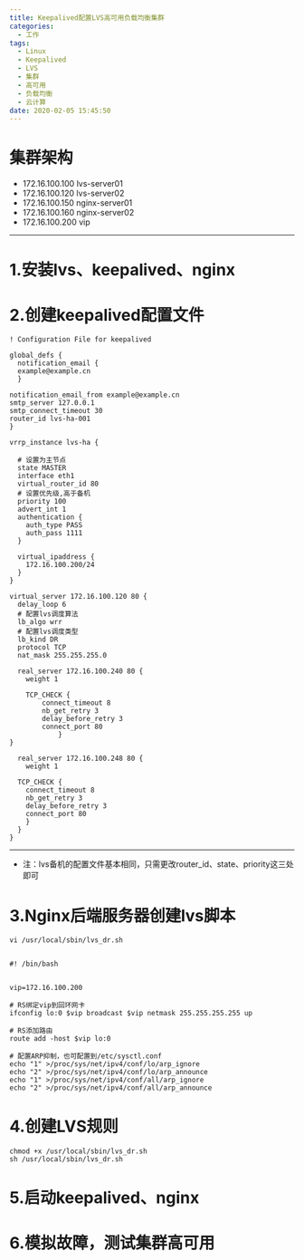 ```yaml
---
title: Keepalived配置LVS高可用负载均衡集群
categories:
  - 工作
tags:
  - Linux
  - Keepalived
  - LVS
  - 集群
  - 高可用
  - 负载均衡
  - 云计算
date: 2020-02-05 15:45:50
---
```


# 集群架构

- 172.16.100.100 lvs-server01
- 172.16.100.120 lvs-server02
- 172.16.100.150 nginx-server01
- 172.16.100.160 nginx-server02
- 172.16.100.200 vip

---------

# 1.安装lvs、keepalived、nginx

# 2.创建keepalived配置文件

    ! Configuration File for keepalived

    global_defs {
      notification_email {
      example@example.cn
      }

    notification_email_from example@example.cn
    smtp_server 127.0.0.1
    smtp_connect_timeout 30
    router_id lvs-ha-001
    }

    vrrp_instance lvs-ha {

      # 设置为主节点
      state MASTER
      interface eth1
      virtual_router_id 80
      # 设置优先级,高于备机
      priority 100
      advert_int 1
      authentication {
        auth_type PASS
        auth_pass 1111
      }

      virtual_ipaddress {
        172.16.100.200/24
      }
    }

    virtual_server 172.16.100.120 80 {
      delay_loop 6
      # 配置lvs调度算法
      lb_algo wrr
      # 配置lvs调度类型
      lb_kind DR
      protocol TCP
      nat_mask 255.255.255.0

      real_server 172.16.100.240 80 {
        weight 1

        TCP_CHECK {
            connect_timeout 8
            nb_get_retry 3
            delay_before_retry 3
            connect_port 80
                }
    }

      real_server 172.16.100.248 80 {
        weight 1

      TCP_CHECK {
        connect_timeout 8
        nb_get_retry 3
        delay_before_retry 3
        connect_port 80
        }
      }
    }

---------

- 注：lvs备机的配置文件基本相同，只需更改router_id、state、priority这三处即可

# 3.Nginx后端服务器创建lvs脚本

    vi /usr/local/sbin/lvs_dr.sh


    #! /bin/bash


    vip=172.16.100.200

    # RS绑定vip到回环网卡
    ifconfig lo:0 $vip broadcast $vip netmask 255.255.255.255 up

    # RS添加路由
    route add -host $vip lo:0

    # 配置ARP抑制，也可配置到/etc/sysctl.conf
    echo "1" >/proc/sys/net/ipv4/conf/lo/arp_ignore
    echo "2" >/proc/sys/net/ipv4/conf/lo/arp_announce
    echo "1" >/proc/sys/net/ipv4/conf/all/arp_ignore
    echo "2" >/proc/sys/net/ipv4/conf/all/arp_announce

# 4.创建LVS规则

    chmod +x /usr/local/sbin/lvs_dr.sh
    sh /usr/local/sbin/lvs_dr.sh

# 5.启动keepalived、nginx

# 6.模拟故障，测试集群高可用